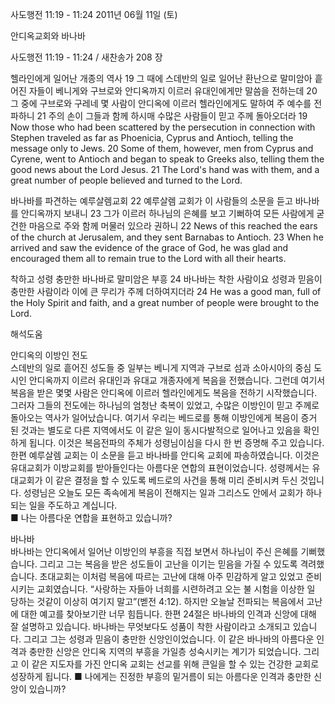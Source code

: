 사도행전 11:19 - 11:24 
2011년 06월 11일 (토)

안디옥교회와 바나바



사도행전 11:19 - 11:24 / 새찬송가 208 장


헬라인에게 일어난 개종의 역사 
19 그 때에 스데반의 일로 일어난 환난으로 말미암아 흩어진 자들이 베니게와 구브로와 안디옥까지 이르러 유대인에게만 말씀을 전하는데 20 그 중에 구브로와 구레네 몇 사람이 안디옥에 이르러 헬라인에게도 말하여 주 예수를 전파하니 21 주의 손이 그들과 함께 하시매 수많은 사람들이 믿고 주께 돌아오더라 
19 Now those who had been scattered by the persecution in connection with Stephen traveled as far as Phoenicia, Cyprus and Antioch, telling the message only to Jews. 20 Some of them, however, men from Cyprus and Cyrene, went to Antioch and began to speak to Greeks also, telling them the good news about the Lord Jesus. 21 The Lord's hand was with them, and a great number of people believed and turned to the Lord.   

바나바를 파견하는 예루살렘교회 
22 예루살렘 교회가 이 사람들의 소문을 듣고 바나바를 안디옥까지 보내니 23 그가 이르러 하나님의 은혜를 보고 기뻐하여 모든 사람에게 굳건한 마음으로 주와 함께 머물러 있으라 권하니 
22 News of this reached the ears of the church at Jerusalem, and they sent Barnabas to Antioch. 23 When he arrived and saw the evidence of the grace of God, he was glad and encouraged them all to remain true to the Lord with all their hearts.   

착하고 성령 충만한 바나바로 말미암은 부흥 
24 바나바는 착한 사람이요 성령과 믿음이 충만한 사람이라 이에 큰 무리가 주께 더하여지더라 24 He was a good man, full of the Holy Spirit and faith, and a great number of people were brought to the Lord.

해석도움





안디옥의 이방인 전도  
스데반의 일로 흩어진 성도들 중 일부는 베니게 지역과 구브로 섬과 소아시아의 중심 도시인 안디옥까지 이르러 유대인과 유대교 개종자에게 복음을 전했습니다. 그런데 여기서 복음을 받은 몇몇 사람은 안디옥에 이르러 헬라인에게도 복음을 전하기 시작했습니다. 그러자 그들의 전도에는 하나님의 엄청난 축복이 있었고, 수많은 이방인이 믿고 주께로 돌아오는 역사가 일어났습니다. 여기서 우리는 베드로를 통해 이방인에게 복음이 증거 된 것과는 별도로 다른 지역에서도 이 같은 일이 동시다발적으로 일어나고 있음을 확인하게 됩니다. 이것은 복음전파의 주체가 성령님이심을 다시 한 번 증명해 주고 있습니다. 한편 예루살렘 교회는 이 소문을 듣고 바나바를 안디옥 교회에 파송하였습니다. 이것은 유대교회가 이방교회를 받아들인다는 아름다운 연합의 표현이었습니다. 성령께서는 유대교회가 이 같은 결정을 할 수 있도록 베드로의 사건을 통해 미리 준비시켜 두신 것입니다. 성령님은 오늘도 모든 족속에게 복음이 전해지는 일과 그리스도 안에서 교회가 하나 되는 일을 주도하고 계십니다.  
■ 나는 아름다운 연합을 표현하고 있습니까?   

바나바  
바나바는 안디옥에서 일어난 이방인의 부흥을 직접 보면서 하나님이 주신 은혜를 기뻐했습니다. 그리고 그는 복음을 받은 성도들이 고난을 이기는 믿음을 가질 수 있도록 격려했습니다. 초대교회는 이처럼 복음에 따르는 고난에 대해 아주 민감하게 알고 있었고 준비시키는 교회였습니다. “사랑하는 자들아 너희를 시련하려고 오는 불 시험을 이상한 일 당하는 것같이 이상히 여기지 말고”(벧전 4:12). 하지만 오늘날 전파되는 복음에서 고난에 대한 예고를 찾아보기란 너무 힘듭니다. 한편 24절은 바나바의 인격과 신앙에 대해 잘 설명하고 있습니다. 바나바는 무엇보다도 성품이 착한 사람이라고 소개되고 있습니다. 그리고 그는 성령과 믿음이 충만한 신앙인이었습니다. 이 같은 바나바의 아름다운 인격과 충만한 신앙은 안디옥 지역의 부흥을 가일층 성숙시키는 계기가 되었습니다. 그리고 이 같은 지도자를 가진 안디옥 교회는 선교를 위해 큰일을 할 수 있는 건강한 교회로 성장하게 됩니다. 
■ 나에게는 진정한 부흥의 밑거름이 되는 아름다운 인격과 충만한 신앙이 있습니까?